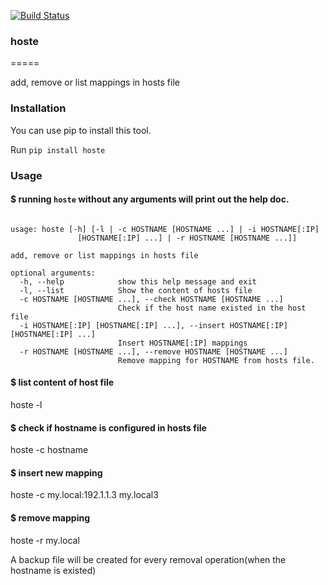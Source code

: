 [![Build Status](https://travis-ci.org/qszhuan/hoste.svg?branch=master)](https://travis-ci.org/qszhuan/hoste)

### hoste
=====


add, remove or list mappings in hosts file

### Installation

You can use pip to install this tool.

Run `pip install hoste`


### Usage

#### $ running `hoste` without any arguments will print out the help doc.
```

usage: hoste [-h] [-l | -c HOSTNAME [HOSTNAME ...] | -i HOSTNAME[:IP]
               [HOSTNAME[:IP] ...] | -r HOSTNAME [HOSTNAME ...]]

add, remove or list mappings in hosts file

optional arguments:
  -h, --help            show this help message and exit
  -l, --list            Show the content of hosts file
  -c HOSTNAME [HOSTNAME ...], --check HOSTNAME [HOSTNAME ...]
                        Check if the host name existed in the host file
  -i HOSTNAME[:IP] [HOSTNAME[:IP] ...], --insert HOSTNAME[:IP] [HOSTNAME[:IP] ...]
                        Insert HOSTNAME[:IP] mappings
  -r HOSTNAME [HOSTNAME ...], --remove HOSTNAME [HOSTNAME ...]
                        Remove mapping for HOSTNAME from hosts file.
```

#### $ list content of host file

hoste -l


#### $ check if hostname is configured in hosts file

hoste -c hostname


#### $ insert new mapping

hoste -c my.local:192.1.1.3 my.local3

#### $ remove mapping

hoste -r my.local

A backup file will be created for every removal operation(when the hostname is existed)





